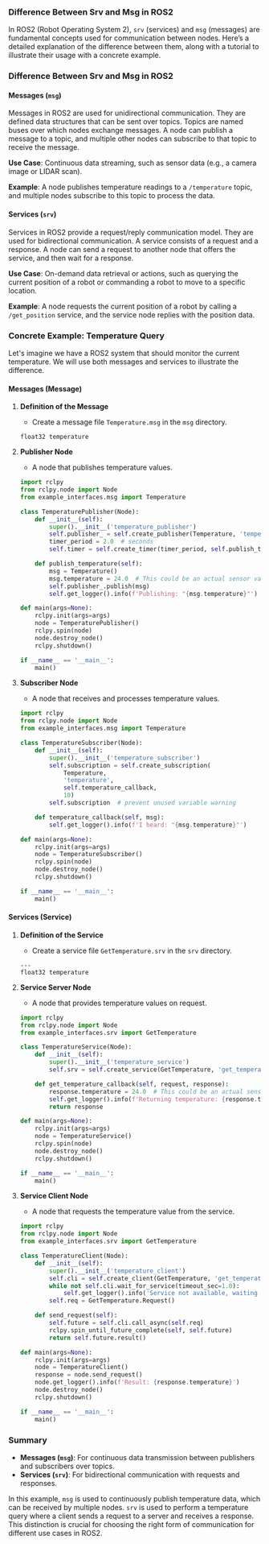 ### Difference Between Srv and Msg in ROS2

In ROS2 (Robot Operating System 2), `srv` (services) and `msg` (messages) are fundamental concepts used for communication between nodes. Here’s a detailed explanation of the difference between them, along with a tutorial to illustrate their usage with a concrete example.

### Difference Between Srv and Msg in ROS2

#### Messages (`msg`)

Messages in ROS2 are used for unidirectional communication. They are defined data structures that can be sent over topics. Topics are named buses over which nodes exchange messages. A node can publish a message to a topic, and multiple other nodes can subscribe to that topic to receive the message.

**Use Case**: Continuous data streaming, such as sensor data (e.g., a camera image or LIDAR scan).

**Example**: A node publishes temperature readings to a `/temperature` topic, and multiple nodes subscribe to this topic to process the data.

#### Services (`srv`)

Services in ROS2 provide a request/reply communication model. They are used for bidirectional communication. A service consists of a request and a response. A node can send a request to another node that offers the service, and then wait for a response.

**Use Case**: On-demand data retrieval or actions, such as querying the current position of a robot or commanding a robot to move to a specific location.

**Example**: A node requests the current position of a robot by calling a `/get_position` service, and the service node replies with the position data.

### Concrete Example: Temperature Query

Let's imagine we have a ROS2 system that should monitor the current temperature. We will use both messages and services to illustrate the difference.

#### Messages (Message)

1. **Definition of the Message**

   - Create a message file `Temperature.msg` in the `msg` directory.

   ```plaintext
   float32 temperature
   ```
2. **Publisher Node**

   - A node that publishes temperature values.

   ```python
   import rclpy
   from rclpy.node import Node
   from example_interfaces.msg import Temperature

   class TemperaturePublisher(Node):
       def __init__(self):
           super().__init__('temperature_publisher')
           self.publisher_ = self.create_publisher(Temperature, 'temperature', 10)
           timer_period = 2.0  # seconds
           self.timer = self.create_timer(timer_period, self.publish_temperature)

       def publish_temperature(self):
           msg = Temperature()
           msg.temperature = 24.0  # This could be an actual sensor value
           self.publisher_.publish(msg)
           self.get_logger().info(f'Publishing: "{msg.temperature}"')

   def main(args=None):
       rclpy.init(args=args)
       node = TemperaturePublisher()
       rclpy.spin(node)
       node.destroy_node()
       rclpy.shutdown()

   if __name__ == '__main__':
       main()
   ```
3. **Subscriber Node**

   - A node that receives and processes temperature values.

   ```python
   import rclpy
   from rclpy.node import Node
   from example_interfaces.msg import Temperature

   class TemperatureSubscriber(Node):
       def __init__(self):
           super().__init__('temperature_subscriber')
           self.subscription = self.create_subscription(
               Temperature,
               'temperature',
               self.temperature_callback,
               10)
           self.subscription  # prevent unused variable warning

       def temperature_callback(self, msg):
           self.get_logger().info(f'I heard: "{msg.temperature}"')

   def main(args=None):
       rclpy.init(args=args)
       node = TemperatureSubscriber()
       rclpy.spin(node)
       node.destroy_node()
       rclpy.shutdown()

   if __name__ == '__main__':
       main()
   ```

#### Services (Service)

1. **Definition of the Service**

   - Create a service file `GetTemperature.srv` in the `srv` directory.

   ```plaintext
   ---
   float32 temperature
   ```
2. **Service Server Node**

   - A node that provides temperature values on request.

   ```python
   import rclpy
   from rclpy.node import Node
   from example_interfaces.srv import GetTemperature

   class TemperatureService(Node):
       def __init__(self):
           super().__init__('temperature_service')
           self.srv = self.create_service(GetTemperature, 'get_temperature', self.get_temperature_callback)

       def get_temperature_callback(self, request, response):
           response.temperature = 24.0  # This could be an actual sensor value
           self.get_logger().info(f'Returning temperature: {response.temperature}')
           return response

   def main(args=None):
       rclpy.init(args=args)
       node = TemperatureService()
       rclpy.spin(node)
       node.destroy_node()
       rclpy.shutdown()

   if __name__ == '__main__':
       main()
   ```
3. **Service Client Node**

   - A node that requests the temperature value from the service.

   ```python
   import rclpy
   from rclpy.node import Node
   from example_interfaces.srv import GetTemperature

   class TemperatureClient(Node):
       def __init__(self):
           super().__init__('temperature_client')
           self.cli = self.create_client(GetTemperature, 'get_temperature')
           while not self.cli.wait_for_service(timeout_sec=1.0):
               self.get_logger().info('Service not available, waiting again...')
           self.req = GetTemperature.Request()

       def send_request(self):
           self.future = self.cli.call_async(self.req)
           rclpy.spin_until_future_complete(self, self.future)
           return self.future.result()

   def main(args=None):
       rclpy.init(args=args)
       node = TemperatureClient()
       response = node.send_request()
       node.get_logger().info(f'Result: {response.temperature}')
       node.destroy_node()
       rclpy.shutdown()

   if __name__ == '__main__':
       main()
   ```

### Summary

- **Messages (`msg`)**: For continuous data transmission between publishers and subscribers over topics.
- **Services (`srv`)**: For bidirectional communication with requests and responses.

In this example, `msg` is used to continuously publish temperature data, which can be received by multiple nodes. `srv` is used to perform a temperature query where a client sends a request to a server and receives a response. This distinction is crucial for choosing the right form of communication for different use cases in ROS2.

